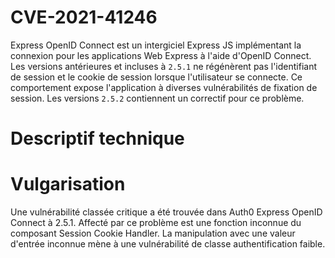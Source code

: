 # CVE-2021-41246
Express OpenID Connect est un intergiciel Express JS implémentant la connexion pour les applications Web Express à l'aide d'OpenID Connect. Les versions antérieures et incluses à `2.5.1` ne régénèrent pas l'identifiant de session et le cookie de session lorsque l'utilisateur se connecte. Ce comportement expose l'application à diverses vulnérabilités de fixation de session. Les versions `2.5.2` contiennent un correctif pour ce problème.

# Descriptif technique

# Vulgarisation 
Une vulnérabilité classée critique a été trouvée dans Auth0 Express OpenID Connect à 2.5.1. Affecté par ce problème est une fonction inconnue du composant Session Cookie Handler. La manipulation avec une valeur d'entrée inconnue mène à une vulnérabilité de classe authentification faible. 